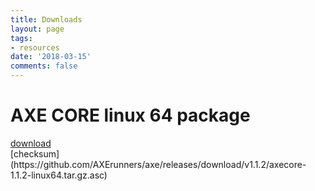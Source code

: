 ```yaml
---
title: Downloads
layout: page
tags:
- resources
date: '2018-03-15'
comments: false
---
```


# AXE CORE linux 64 package
<div markdown="0"><a href="https://github.com/AXErunners/axe/releases/download/v1.1.2/axecore-1.1.2-linux64.tar.gz" class="btn btn-info">download</a></div>
[checksum](https://github.com/AXErunners/axe/releases/download/v1.1.2/axecore-1.1.2-linux64.tar.gz.asc)

